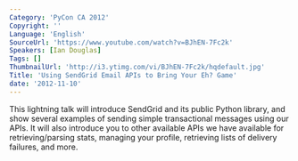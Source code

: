 ```yaml
---
Category: 'PyCon CA 2012'
Copyright: ''
Language: 'English'
SourceUrl: 'https://www.youtube.com/watch?v=BJhEN-7Fc2k'
Speakers: [Ian Douglas]
Tags: []
ThumbnailUrl: 'http://i3.ytimg.com/vi/BJhEN-7Fc2k/hqdefault.jpg'
Title: 'Using SendGrid Email APIs to Bring Your Eh? Game'
date: '2012-11-10'
---
```

This lightning talk will introduce SendGrid and its public Python library, and
show several examples of sending simple transactional messages using our APIs.
It will also introduce you to other available APIs we have available for
retrieving/parsing stats, managing your profile, retrieving lists of delivery
failures, and more.
